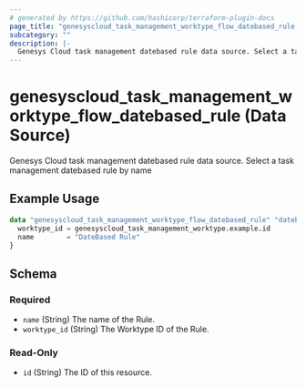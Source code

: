 ```yaml
---
# generated by https://github.com/hashicorp/terraform-plugin-docs
page_title: "genesyscloud_task_management_worktype_flow_datebased_rule Data Source - terraform-provider-genesyscloud"
subcategory: ""
description: |-
  Genesys Cloud task management datebased rule data source. Select a task management datebased rule by name
---
```


# genesyscloud_task_management_worktype_flow_datebased_rule (Data Source)

Genesys Cloud task management datebased rule data source. Select a task management datebased rule by name

## Example Usage

```terraform
data "genesyscloud_task_management_worktype_flow_datebased_rule" "datebased_rule_data" {
  worktype_id = genesyscloud_task_management_worktype.example.id
  name        = "DateBased Rule"
}
```

<!-- schema generated by tfplugindocs -->
## Schema

### Required

- `name` (String) The name of the Rule.
- `worktype_id` (String) The Worktype ID of the Rule.

### Read-Only

- `id` (String) The ID of this resource.
